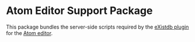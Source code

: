 # Atom Editor Support Package

This package bundles the server-side scripts required by the [eXistdb plugin](https://github.com/eXist-db/atom-existdb) for the [Atom editor](http://atom.io).
